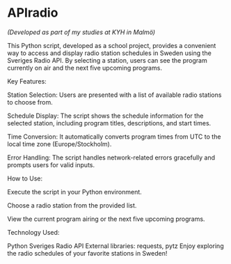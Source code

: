 # APIradio
*(Developed as part of my studies at KYH in Malmö)*


This Python script, developed as a school project, provides a convenient way to access and display radio station schedules in Sweden using the Sveriges Radio API. By selecting a station, users can see the program currently on air and the next five upcoming programs.

Key Features:

Station Selection: Users are presented with a list of available radio stations to choose from.

Schedule Display: The script shows the schedule information for the selected station, including program titles, descriptions, and start times.

Time Conversion: It automatically converts program times from UTC to the local time zone (Europe/Stockholm).

Error Handling: The script handles network-related errors gracefully and prompts users for valid inputs.

How to Use:

Execute the script in your Python environment.

Choose a radio station from the provided list.

View the current program airing or the next five upcoming programs.

Technology Used:

Python
Sveriges Radio API
External libraries: requests, pytz
Enjoy exploring the radio schedules of your favorite stations in Sweden!
